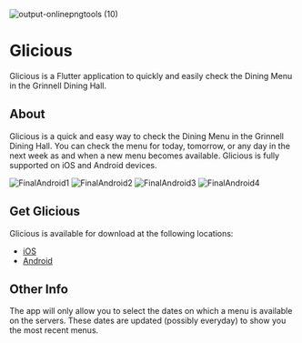 ![output-onlinepngtools (10)](https://user-images.githubusercontent.com/25372543/92077772-07fe4c80-edf8-11ea-860e-f644f13a1c7d.png)

# Glicious

Glicious is a Flutter application to quickly and easily check the Dining Menu in the Grinnell Dining Hall.


## About

Glicious is a quick and easy way to check the Dining Menu in the Grinnell Dining Hall. You can check the menu for today, tomorrow, or any day in the next week as and when a new menu becomes available. Glicious is fully supported on iOS and Android devices.

![FinalAndroid1](https://user-images.githubusercontent.com/25372543/92078268-f1a4c080-edf8-11ea-9223-d07680c89e4d.png)
![FinalAndroid2](https://user-images.githubusercontent.com/25372543/92078279-f49fb100-edf8-11ea-8582-0a12df7b93b8.png)
![FinalAndroid3](https://user-images.githubusercontent.com/25372543/92078281-f5d0de00-edf8-11ea-829d-174d834f11d8.png)
![FinalAndroid4](https://user-images.githubusercontent.com/25372543/92078284-f7020b00-edf8-11ea-84d0-cc250679e025.png)

## Get Glicious

Glicious is available for download at the following locations:

* [iOS](https://apps.apple.com/us/app/id1528601452)
* [Android](https://play.google.com/store/apps/details?id=com.appdevgrinnell.glicious)

## Other Info

The app will only allow you to select the dates on which a menu is available on the servers. These dates are updated (possibly everyday) to show you the most recent menus.
